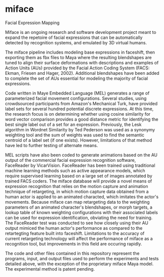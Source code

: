 # miface
Facial Expression Mapping

Miface is an ongoing research and software development project meant to expand the repetoire of facial expressions that can be automatically detected by recognition systems, and emulated by 3D virtual humans.

The miface pipeline includes modeling base expressions in faceshift, then exporting them as fbx files to Maya where the resulting blendshapes are tuned to align their surface deformations with descriptions and examples of Action Units (AUs) provided by the Facial Action Coding System (FACS: Ekman, Friesen and Hager, 2002). Additional blendshapes have been added to complete the set of AUs essential for modeling the majority of facial expressions.

Code written in Maye Embedded Language (MEL) generates a range of parameterized facial movement configurations. Several studies, using crowdsourced participants from Amazon's Mechanical Turk, have provided label sets for several hundred potential discrete expressions. At this time, the research focus is on determining whether using cosine similarity for word vector comparison provides a good distance metric for identifying the best single label out of a set for an expression. Previously, the Lesk algorithm in Wordnet Similarity by Ted Pederson was used as a synonymy weighting tool and the sum of weights was used to find the semantic centroid of a label set (if one exists). However, limitations of that method have led to further testing of alternate means.

MEL scripts have also been coded to generate animations based on the AU output of the commercial facial expression recognition software, FaceReader by VicarVision. FaceReader has been trained using traditional machine learning methods such as active appearance models, which require supervised learning based on a large set of images annotated by trained FACS coders. The miface database will provide a novel means of expression recognition that relies on the motion capture and animation technique of retargeting, in which motion capture data obtained from a human actor is applied to an animated characted, which imitates the actor's movements. Because miface can map retargeting data to the weighting parameters of an animated character's blendshapes, or morph targets, a lookup table of known weighting configurations with their associated labels can be used for expression identification, obviating the need for training. The FaceReader test was conducted to see how closely using their AU output mimiced the human actor's performance as compared to the retartegting feature built into faceshift. Limitations to the accuracy of current retargeting technology will affect the performance of miface as a recognition tool, but improvements in this field are occuring rapidly.

The code and other files contained in this repository represent the programs, input, and output files used to perform the experiments and tests detailed above, with the exception of the proprietary miface Maya model. The experimental method is patent pending.
